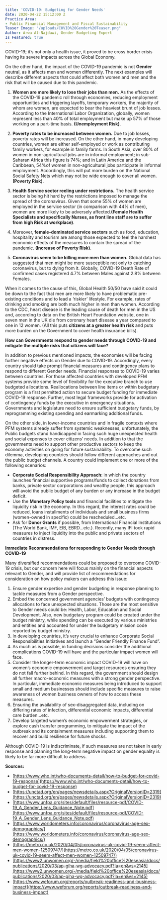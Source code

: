 ```yaml
---
title: 'COVID-19: Budgeting for Gender Needs'
date: 2020-04-22 15:12:00 Z
Practice Area:
- Public Financial Management and Fiscal Sustainability
Teaser Image: "/uploads/COVID%20Gender%20Teaser.png"
Author: Arwa Al-Najdawi, Gender Budgeting Expert
Is Featured: true
---
```


COVID-19; it’s not only a health issue, it proved to be cross border crisis having its severe impacts across the Global Economy.

On the other hand, the impact of the COVID-19 pandemic is not **Gender** neutral, as it affects men and women differently. The next examples will describe different aspects that could affect both women and men and the risk that will be caused due to this pandemic. 

1. **Women are more likely to lose their jobs than men.** As the effects of the COVID-19 pandemic roll through economies, reducing employment opportunities and triggering layoffs, temporary workers, the majority of whom are women, are expected to bear the heaviest brunt of job losses. According to the International Labor Organization, globally, women represent less than 40% of total employment but make up 57% of those working on a part-time basis. **(Unemployment Risk)**. 

2. **Poverty rates to be increased between women.** Due to job losses, poverty rates will be increased. On the other hand, in many developing countries, women are either self-employed or work as contributing family workers, for example in family farms. In South Asia, over 80% of women in non-agricultural jobs are in informal employment; in sub-Saharan Africa this figure is 74%; and in Latin America and the Caribbean, 54%of women in non-agricultural jobs participate in informal employment. Accordingly, this will put more burden on the National Social Safety Nets which may not be wide enough to cover all women. **(Poverty Risk)**.

3. **Health Service sector reeling under restrictions.** The health service sector is being hit hard by the restrictions imposed to manage the spread of the coronavirus. Given that some 55% of women are employed in the service sector (in comparison with 44% of men), women are more likely to be adversely affected.**(Female Health Specialists and specifically Nurses, as front line staff are to suffer from high Risk at workplace)**.
  
4. Moreover, **female-dominated service sectors** such as food, education, hospitality and tourism are among those expected to feel the harshest economic effects of the measures to contain the spread of the pandemic. **(Increase of Poverty Risk)**.
 
5. **Coronavirus seem to be killing more men than women.** Global data has suggested that men might be more susceptible not only to catching coronavirus, but to dying from it. Globally, COVID-19 Death Rate of confirmed cases registered 4.7% between Males against 2.8% between Females.  

When it comes to the cause of this, Global Health 50/50 have said it could be down to the fact that men are more likely to have problematic pre-existing conditions and to lead a ‘riskier’ lifestyle. For example, rates of drinking and smoking are both much higher in men than women. According to the CDC, heart disease is the leading cause of death for men in the US and, according to data on the British Heart Foundation website, one in seven men in the UK die from coronary heart disease a year compared to one in 12 women. (All this puts **citizens at a greater health risk** and puts more burden on the Government to cover health insurance bills).

**How can Governments respond to gender needs through COVID-19 and mitigate the multiple risks that citizens will face?**

In addition to previous mentioned impacts, the economies will be facing further negative effects on Gender due to COVID-19. Accordingly, every country should take prompt financial measures and contingency plans to respond to different Gender needs. 
Financial responses to COVID-19 varies between countries. For those affected countries with developed PFM systems provide some level of flexibility for the executive branch to use budgeted allocations. Reallocations between line items or within budgetary program is a first permitted action to secure budget funding for immediate COVID-19 response. Further, most legal frameworks provide for activation of contingency funds by the executive in emergency situations. Governments and legislature need to ensure sufficient budgetary funds, by reprogramming existing spending and earmarking additional funds. 

On the other side, in lower-income countries and in fragile contexts where PFM systems already suffer from systemic weaknesses, unfortunately, the Public budgets stand handicapped in facing such huge unexpected health and social expenses to cover citizens’ needs. In addition to that the governments need to support other productive sectors to keep the economy activities on going for future sustainability. To overcome such dilemma, developing countries should follow different approaches and out the public budget channels. A country could implement one or more of the following scenarios:  
* **Corporate Social Responsibility Approach**: in which the country launches financial supportive programs/funds to collect donations from banks, private sector corporations and wealthy people, this approach will avoid the public budget of any burden or any increase in the budget deficit. 
* Use the **Monetary Policy tools** and financial facilities to mitigate the liquidity risk in the economy. In this regard, the interest rates could be reduced, loans installments of individuals and small business firms (women-owned in specific) could be rescheduled…etc. 
* Ask for **Donor Grants** if possible, from International Financial Institutions (The World Bank, IMF, EIB, EBRD…etc.). Recently, many IFI took rapid measures to inject liquidity into the public and private sectors of countries in distress.

**Immediate Recommendations for responding to Gender Needs through COVID-19**

Many diversified recommendations could be proposed to overcome COVID-19 crisis, but our concern here will focus mainly on the financial aspects relevant to Gender, and will provide list of recommendations for consideration on how policy makers can address this issue:
1. Ensure gender expertise and gender budgeting in response planning to tackle measures from a Gender perspective. 
2. Embed the concerned government agencies’ budgets with contingency allocations to face unexpected situations. Those are the most sensitive to Gender needs could be: Health, Labor, Education and Social Development. Also, new budgetary program could be created under the budget ministry, while spending can be executed by various ministries and entities and accounted for under the budgetary mission code reported by budget ministry.
3. In developing countries, it’s very crucial to enhance Corporate Social Responsibilities Initiatives and launch a “Gender Friendly Finance Fund”. 
4. As much as is possible, in funding decisions consider the additional complications COVID-19 will have and the particular impact women will face. 
5. Consider the longer-term economic impact COVID-19 will have on women’s economic empowerment and target resources ensuring they do not fall further behind. In this regard, the government should design all further macro-economic measures with a strong gender perspective. In particular, immediate economic measures being introduced to support small and medium businesses should include specific measures to raise awareness of women business owners of how to access these measures. 
6. Ensuring the availability of sex-disaggregated data, including on differing rates of infection, differential economic impacts, differential care burden…etc. 
7. Develop targeted women’s economic empowerment strategies, or explore cash transfer programming, to mitigate the impact of the outbreak and its containment measures including supporting them to recover and build resilience for future shocks.

Although COVID-19 is indiscriminate, if such measures are not taken in early response and planning the long-term negative impact on gender equality is likely to be far more difficult to address.

**Sources:**
* [https://www.who.int/who-documents-detail/how-to-budget-for-covid-19-response](https://www.who.int/who-documents-detail/how-to-budget-for-covid-19-response)
* [https://unctad.org/en/pages/newsdetails.aspx?OriginalVersionID=2319](https://unctad.org/en/pages/newsdetails.aspx?OriginalVersionID=2319)
* [https://www.unfpa.org/sites/default/files/resource-pdf/COVID-19_A_Gender_Lens_Guidance_Note.pdf](https://www.unfpa.org/sites/default/files/resource-pdf/COVID-19_A_Gender_Lens_Guidance_Note.pdf)
* [https://www.worldometers.info/coronavirus/coronavirus-age-sex-demographics/](https://www.worldometers.info/coronavirus/coronavirus-age-sex-demographics/)
* [https://metro.co.uk/2020/04/05/coronavirus-uk-covid-19-seem-affect-men-women-12509747/](https://metro.co.uk/2020/04/05/coronavirus-uk-covid-19-seem-affect-men-women-12509747/)
* [https://www2.unwomen.org/-/media/field%20office%20eseasia/docs/publications/2020/03/ap-giha-wg-advocacy.pdf?la=en&vs=2145](https://www2.unwomen.org/-/media/field%20office%20eseasia/docs/publications/2020/03/ap-giha-wg-advocacy.pdf?la=en&vs=2145)
* [https://www.weforum.org/reports/outbreak-readiness-and-business-impact](https://www.weforum.org/reports/outbreak-readiness-and-business-impact)
